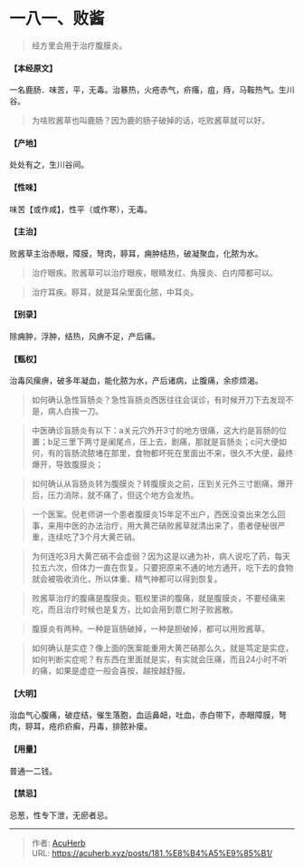 # 一八一、败酱


> 经方里会用于治疗腹膜炎。

#### 【本经原文】
一名鹿肠．味苦，平，无毒。治暴热，火疮赤气，疥瘙，疽，痔，马鞍热气。生川谷。

> 为啥败酱草也叫鹿肠？‍因为鹿的肠子破掉的话，吃败酱草就可以好。

#### 【产地】
处处有之，生川谷间。
#### 【性味】
味苦【或作咸】，性平（或作寒），无毒。
#### 【主治】
败酱草主治赤眼，障膜，弩肉，聤耳，痈肿结热，破凝聚血，化脓为水。

> 治疗眼疾。败酱草可以治疗眼疾，眼睛发红、角膜炎、白内障都可以。

> 治疗耳疾。‍‍聤耳，就是耳朵里面化脓，中耳炎。

#### 【别录】
除痈肿，浮肿，结热，风痹不足，产后痛。
#### 【甄权】
治毒风瘰痹，破多年凝血，能化脓为水，产后诸病，止腹痛，余疹烦渴。

> 如何确认急性盲肠炎？急性盲肠炎西医往往会误诊，有时候开刀下去发现不是，病人白挨一刀。

> 中医确诊盲肠炎有以下：a关元穴外开3寸的地方很痛，这大约是盲肠的位置；‍b足三里下两寸是阑尾点，压上去，剧痛，那就是盲肠炎；c问大便如何，有的盲肠流脓堵在那里，食物都坏死在里面出不来，很久不大便，最终爆开，导致腹膜炎；

> 如何确认从盲肠炎转为腹膜炎？转腹膜炎之前，压到关元外三寸剧痛，爆开后，压力消除，就不痛了，但这个地方会发热。

> 一个医案。倪老师讲一个患者腹膜炎15年足不出户，西医没查出来怎么回事，来用中医的办法治疗，用大黄芒硝败酱草就清出来了，患者便秘很严重，连续吃了3个月大黄芒硝。

> 为何连吃3月大黄芒硝不会虚弱？因为这是以通为补，病人说吃了药，每天拉五六次，但体力一直在恢复。只要把原来不通的地方通开，吃下去的食物就会被吸收消化，所以体重、精气神都可以得到恢复。

> 败酱草治疗的腹痛是腹膜炎。甄权里讲的腹痛，就是腹膜炎，不要经痛来吃，而且治疗时候也是复方，比如会用到薏仁附子败酱散。

> 腹膜炎有两种。一种是盲肠破掉，一种是胆破掉，都可以用败酱草。

> 如何确认是实症？像上面的医案能重用大黄芒硝那么久，就是笃定是实症，如何判断实症呢？有东西在里面就是实，有实就会压痛，而且24小时不听的痛，如果是虚症一般会喜按，越按越舒服。

#### 【大明】
治血气心腹痛，破症结，催生落胞，血运鼻衄，吐血，赤白带下，赤眼障膜，弩肉，聤耳，疮疖疥癣，丹毒，排脓补瘘。
#### 【用量】
普通一二钱。
#### 【禁忌】
忌葱，性专下泄，无瘀者忌。

---

> 作者: [AcuHerb](https://acuherb.xyz)  
> URL: https://acuherb.xyz/posts/181.%E8%B4%A5%E9%85%B1/  

